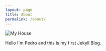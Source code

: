 ```yaml
---
layout: page
title: About
permalink: /about/
---
```

![My House](\images/img1.jpg)

Hello I'm Pedro and this is my first Jekyll Blog.
